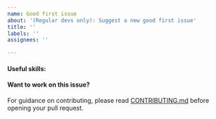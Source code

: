 ```yaml
---
name: Good first issue
about: '(Regular devs only): Suggest a new good first issue'
title: ''
labels: ''
assignees: ''

---
```


<!-- Needs the label "good first issue" assigned manually before or after opening -->

<!-- A good first issue is an uncontroversial issue, that has a relatively unique and obvious solution -->

<!-- Motivate the issue and explain the solution briefly -->

#### Useful skills:

<!-- (For example, “C++11 std::thread”, “Qt5 GUI and async GUI design” or “basic understanding of Devcoin mining and the Devcoin Core RPC interface”.) -->

#### Want to work on this issue?

For guidance on contributing, please read [CONTRIBUTING.md](https://github.com/devcoin/core/blob/master/CONTRIBUTING.md) before opening your pull request.
